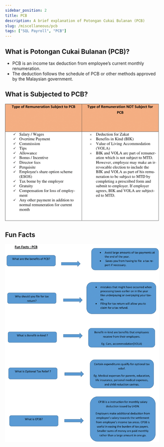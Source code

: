 ```yaml
---
sidebar_position: 2
title: PCB
description: A brief explanation of Potongan Cukai Bulanan (PCB)
slug: /miscellaneous/pcb
tags: ["SQL Payroll", "PCB"]
---
```


## What is Potongan Cukai Bulanan (PCB)?

- PCB is an income tax deduction from employee’s current monthly renumeration.
- The deduction follows the schedule of PCB or other methods approved by the Malaysian government.

## What is Subjected to PCB?

![subject-to-pcb](../../static/img/miscellaneous/pcb/subject-to-pcb.png)

## Fun Facts

![fun-fact](../../static/img/miscellaneous/pcb/fun-fact.png)
